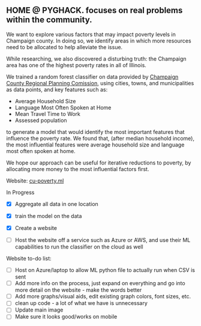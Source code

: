 ## **HOME @ PYGHACK.** focuses on real problems within the community.


We want to explore various factors that may impact poverty levels in Champaign county. In doing so, we identify areas in which more resources need to be allocated to help alleviate the issue.

While researching, we also discovered a disturbing truth:
the Champaign area has one of the highest poverty rates in all of Illinois.

We trained a random forest classifier on data provided by [Champaign County Regional Planning Comission](https://ccrpc.org/data/?category_name=planning), using cities, towns, and municipalities as data points, and key features such as:
- Average Household Size
- Language Most Often Spoken at Home
- Mean Travel Time to Work
- Assessed population

to generate a model that would identify the most important features that influence the poverty rate. We found that, (after median household income), the most influential features were average household size and language most often spoken at home.

We hope our approach can be useful for iterative reductions to poverty, by allocating more money to the most influential factors first.

Website: [cu-poverty.ml](cu-poverty.ml)

In Progress
- [x] Aggregate all data in one location
- [x] train the model on the data
- [x] Create a website
- [ ] Host the website off a service such as Azure or AWS, and use their ML capabilities to run the classifier on the cloud as well


Website to-do list:
- [ ] Host on Azure/laptop to allow ML python file to actually run when CSV is sent
- [ ] Add more info on the process, just expand on everything and go into more detail on the website - make the words better
- [ ] Add more graphs/visual aids, edit existing graph colors, font sizes, etc.
- [ ] clean up code - a lot of what we have is unnecessary
- [ ] Update main image
- [ ] Make sure it looks good/works on mobile 
